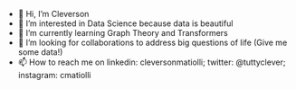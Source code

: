 - 👋 Hi, I’m Cleverson
- 👀 I’m interested in Data Science because data is beautiful
- 🌱 I’m currently learning Graph Theory and Transformers
- 💞️ I’m looking for collaborations to address big questions of life (Give me some data!)
- 📫 How to reach me on linkedin: cleversonmatiolli; twitter: @tuttyclever; instagram: cmatiolli

<!---
matiollipt/matiollipt is a ✨ special ✨ repository because its `README.md` (this file) appears on your GitHub profile.
You can click the Preview link to take a look at your changes.
--->
